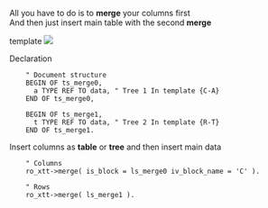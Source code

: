 All you have to do is to **merge** your columns first\
And then just insert main table with the second **merge**

template
![](https://raw.githubusercontent.com/wiki/bizhuka/xtt/img/09_templ.png)


Declaration
```abap
    " Document structure
    BEGIN OF ts_merge0,
      a TYPE REF TO data, " Tree 1 In template {C-A}
    END OF ts_merge0,

    BEGIN OF ts_merge1,
      t TYPE REF TO data, " Tree 2 In template {R-T}
    END OF ts_merge1.
```

Insert columns as __table__ or __tree__ and then insert main data
```abap
    " Columns
    ro_xtt->merge( is_block = ls_merge0 iv_block_name = 'C' ).

    " Rows
    ro_xtt->merge( ls_merge1 ).
```